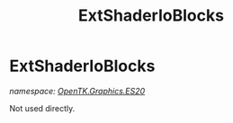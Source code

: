 ﻿---
title: ExtShaderIoBlocks
---

# ExtShaderIoBlocks
_namespace: [OpenTK.Graphics.ES20](N-OpenTK.Graphics.ES20.html)_

Not used directly.




